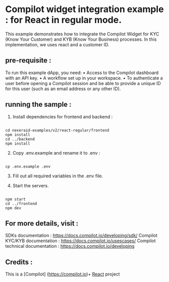 
Compilot widget integration example : for React in regular mode. 
===========================================================

This example demonstrates how to integrate the Compilot Widget for KYC (Know Your Customer) and KYB (Know Your Business) processes. In this implementation, we uses react and a customer ID. 

## pre-requisite :

To run this example dApp, you need:
	•	Access to the Compilot dashboard with an API key.
	•	A workflow set up in your workspace.
	•	To authenticate a user before opening a Compilot session and be able to provide a unique ID for this user (such as an email address or any other ID).


## running the sample :

1. Install dependencies for frontend and backend :

~~~~

cd nexeraid-examples/v2/react-regular/frontend 
npm install
cd ../backend
npm install

~~~~

2) Copy .env.example and rename it to .env :

~~~~

cp .env.example .env 

~~~~

3) Fill out all required variables in the .env file.

4) Start the servers.

~~~~

npm start
cd ../frontend
npm dev

~~~~

## For more details, visit : 

SDKs documentation : https://docs.compilot.io/developing/sdk/
Compilot KYC/KYB documentation : https://docs.compilot.io/usescases/
Compilot technical documentation :   https://docs.compilot.io/developing

## Credits :

This is a [Compilot] (https://compilot.io)+ [React](https://react.dev/) project